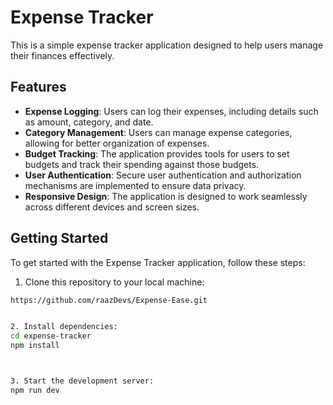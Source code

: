 # Expense Tracker

This is a simple expense tracker application designed to help users manage their finances effectively.

## Features

- **Expense Logging**: Users can log their expenses, including details such as amount, category, and date.
- **Category Management**: Users can manage expense categories, allowing for better organization of expenses.
- **Budget Tracking**: The application provides tools for users to set budgets and track their spending against those budgets.
- **User Authentication**: Secure user authentication and authorization mechanisms are implemented to ensure data privacy.
- **Responsive Design**: The application is designed to work seamlessly across different devices and screen sizes.

## Getting Started

To get started with the Expense Tracker application, follow these steps:

1. Clone this repository to your local machine:

```bash
https://github.com/raazDevs/Expense-Ease.git


2. Install dependencies:
cd expense-tracker
npm install



3. Start the development server:
npm run dev
```
